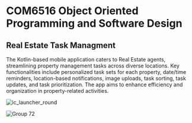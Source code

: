 # COM6516 Object Oriented Programming and Software Design
## Real Estate Task Managment 

The Kotlin-based mobile application caters to Real Estate agents, streamlining property management tasks across diverse locations. Key functionalities include personalized task sets for each property, date/time reminders, location-based notifications, image uploads, task sorting, task updates, and task prioritization. The app aims to enhance efficiency and organization in property-related activities.

![ic_launcher_round](https://github.com/manukj/university_COM6510_app_development/assets/22499119/c979b626-a565-4234-a552-59ed07828d5e)

![Group 72](https://github.com/manukj/university_COM6510_app_development/assets/22499119/4ea7e53c-0f31-401b-8f93-6824afc4eba9)
